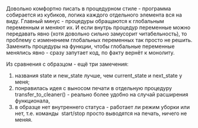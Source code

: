 Довольно комфортно писать в процедурном стиле - программа собирается из кубиков, логика каждого отдельного элемента вся на виду. Главный минус - процедуры обращаются к глобальным переменным и меняют их. И если внутрь процедур переменные можно передавать явно (хотя довольно сильно замусорит читабельность), то проблему с изменением глобальных переменных так просто не решить. Заменить процедуры на функции, чтобы глобальные переменные менялись явно - сразу запутает код, по факту вернёт к монолиту. 

Из сравнения с образцом - ещё три замечения:
1) названия state и new_state лучше, чем current_state и next_state у меня;
2) понравилась идея с выносом печати в отдельную процедуру transfer_to_cleaner() - реально более удобно на случай расширения функционала,
3) в образце нет внутреннего статуса - работает ли режим уборки или нет, т.е. команды  start/stop просто выводятся на печать, ничего не меняя.